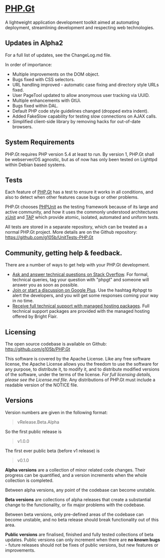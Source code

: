 [PHP.Gt](http://php.gt)
=======================
A lightweight application development toolkit aimed at automating deployment, streamlining development and respecting web technologies.

Updates in Alpha2
-----------------
For a full list of updates, see the ChangeLog.md file.

In order of importance: 

* Multiple improvements on the DOM object.
* Bugs fixed with CSS selectors.
* URL handling improved - automatic case fixing and directory style URLs fixed.
* User PageTool updated to allow anonymous user tracking via UUID.
* Multiple enhancements with GtUi.
* Bugs fixed within DAL.
* Default PHP code style guidelines changed (dropped extra indent).
* Added FakeSlow capability for testing slow connections on AJAX calls.
* Simplified client-side library by removing hacks for out-of-date browsers.

System Requirements
-------------------
PHP.Gt requires PHP version 5.4 at least to run. By version 1, PHP.Gt shall be webserver/OS agnostic, but as of now has only been tested on Lighttpd within Debian based systems.

Tests
-----
Each feature of [PHP.Gt](http://github.com/g105b/PHP.Gt) has a test to ensure it works in all conditions, and also to detect when other features cause bugs or other problems.

PHP.Gt chooses [PHPUnit](https://github.com/sebastianbergmann/phpunit/) as the testing framework because of its large and active community, and how it uses the commonly understood architectures [xUnit](http://wikipedia.org/wiki/XUnit) and [TAP](http://wikipedia.org/wiki/Test_Anything_Protocol) which provide atomic, isolated, automated and uniform tests.

All tests are stored in a separate repository, which can be treated as a normal PHP.Gt project. More details are on the Github repository: https://github.com/g105b/UnitTests-PHP.Gt

Community, getting help & feedback.
-----------------------------------
There are a number of ways to get help with your PHP.Gt development.

* [Ask and answer technical questions on Stack Overflow](http://stackoverflow.com/questions/tagged/phpgt"). For formal, technical queries, tag your question with "phpgt" and someone will answer you as soon as possible.
* [Join or start a discussion on Google Plus](https://plus.google.com/s/%23phpgt"). Use the hashtag #phpgt to alert the developers, and you will get some responses coming your way in no time.
* [Receive full technical support with managed hosting packages](http://php.gt/Hosting.html). Full technical support packages are provided with the managed hosting offered by Bright Flair.

Licensing
---------
The open source codebase is available on Github: http://github.com/g105b/PHP.Gt

This software is covered by the Apache License. Like any free software license, the Apache License allows you the freedom to use the software for any purpose, to distribute it, to modify it, and to distribute modified versions of the software, under the terms of the license. *For full licensing details, please see the License.md file.* Any distributions of PHP.Gt must include a readable version of the NOTICE file.

Versions
--------
Version numbers are given in the following format:

> vRelease.Beta.Alpha

So the first public release is

> v1.0.0

The first ever public beta (before v1 release) is

> v0.1.0

**Alpha versions** are a collection of minor related code changes. Their progress can be quantified, and a version increments when the whole collection is completed.

Between alpha versions, any point of the codebase can become unstable.

**Beta versions** are collections of alpha releases that create a substantial change to the functionality, or fix major problems with the codebase.

Between beta versions, only pre-defined areas of the codebase can become unstable, and no beta release should break functionality out of this area.

**Public versions** are finalised, finished and fully tested collections of beta updates. Public versions can only increment when there are **no known bugs** - future releases should not be fixes of public versions, but new features or improvements. 